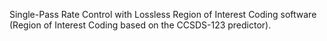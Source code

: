 Single-Pass Rate Control with Lossless Region of Interest Coding software
(Region of Interest Coding based on the CCSDS-123 predictor).
